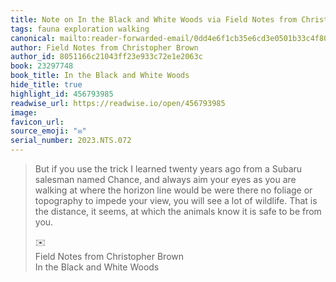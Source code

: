 ```yaml
---
title: Note on In the Black and White Woods via Field Notes from Christopher Brown
tags: fauna exploration walking
canonical: mailto:reader-forwarded-email/0dd4e6f1cb35e6cd3e0501b33c4f801a
author: Field Notes from Christopher Brown
author_id: 8051166c21043ff23e933c72e1e2063c
book: 23297748
book_title: In the Black and White Woods
hide_title: true
highlight_id: 456793985
readwise_url: https://readwise.io/open/456793985
image:
favicon_url:
source_emoji: "✉️"
serial_number: 2023.NTS.072
---
```

> But if you use the trick I learned twenty years ago from a Subaru salesman named Chance, and always aim your eyes as you are walking at where the horizon line would be were there no foliage or topography to impede your view, you will see a lot of wildlife. That is the distance, it seems, at which the animals know it is safe to be from you.
> <div class="quoteback-footer"><div class="quoteback-avatar"><span class="mini-emoji"> ✉️</span></div><div class="quoteback-metadata"><div class="metadata-inner"><span style="display:none">FROM:</span><div aria-label="Field Notes from Christopher Brown" class="quoteback-author"> Field Notes from Christopher Brown</div><div aria-label="In the Black and White Woods" class="quoteback-title"> In the Black and White Woods</div></div></div></div>